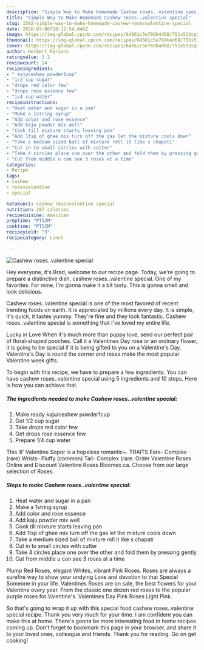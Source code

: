 ```yaml
---
description: "Simple Way to Make Homemade Cashew roses..valentine special"
title: "Simple Way to Make Homemade Cashew roses..valentine special"
slug: 1592-simple-way-to-make-homemade-cashew-rosesvalentine-special
date: 2020-07-06T20:12:54.046Z
image: https://img-global.cpcdn.com/recipes/64561c5e769b4d68/751x532cq70/cashew-rosesvalentine-special-recipe-main-photo.jpg
thumbnail: https://img-global.cpcdn.com/recipes/64561c5e769b4d68/751x532cq70/cashew-rosesvalentine-special-recipe-main-photo.jpg
cover: https://img-global.cpcdn.com/recipes/64561c5e769b4d68/751x532cq70/cashew-rosesvalentine-special-recipe-main-photo.jpg
author: Herbert Parsons
ratingvalue: 3.2
reviewcount: 14
recipeingredient:
- " kajuceshew powder1cup"
- "1/2 cup sugar"
- "drops red color few"
- "drops rose essence few"
- "1/4 cup water"
recipeinstructions:
- "Heat water and sugar in a pan"
- "Make a 1string syrup"
- "Add color and rose essence"
- "Add kaju powder mix well"
- "Cook till mixture starts leaving pan"
- "Add 1tsp of ghee mix turn off the gas let the mixture cools down"
- "Take a medium sized ball of mixture roll it like s chapati"
- "Cut in to small circles with cutter"
- "Take 4 circles place one over the other and fold them by pressing gently"
- "Cut from middle u can see 3 roses at a time"
categories:
- Recipe
tags:
- cashew
- rosesvalentine
- special

katakunci: cashew rosesvalentine special 
nutrition: 287 calories
recipecuisine: American
preptime: "PT32M"
cooktime: "PT52M"
recipeyield: "3"
recipecategory: Lunch

---
```



![Cashew roses..valentine special](https://img-global.cpcdn.com/recipes/64561c5e769b4d68/751x532cq70/cashew-rosesvalentine-special-recipe-main-photo.jpg)

Hey everyone, it's Brad, welcome to our recipe page. Today, we're going to prepare a distinctive dish, cashew roses..valentine special. One of my favorites. For mine, I'm gonna make it a bit tasty. This is gonna smell and look delicious.

Cashew roses..valentine special is one of the most favored of recent trending foods on earth. It is appreciated by millions every day. It is simple, it's quick, it tastes yummy. They're fine and they look fantastic. Cashew roses..valentine special is something that I've loved my entire life.

Lucky in Love When it&#39;s much more than puppy love, send our perfect pair of floral-shaped pooches. Call it a Valentines Day rose or an ordinary flower, it is going to be special if it is being gifted to you on a Valentine&#39;s Day. Valentine&#39;s Day is round the corner and roses make the most popular Valentine week gifts.


To begin with this recipe, we have to prepare a few ingredients. You can have cashew roses..valentine special using 5 ingredients and 10 steps. Here is how you can achieve that.

<!--inarticleads1-->

##### The ingredients needed to make Cashew roses..valentine special:

1. Make ready  kaju/ceshew powder1cup
1. Get 1/2 cup sugar
1. Take drops red color few
1. Get drops rose essence few
1. Prepare 1/4 cup water


This lil&#39; Valentine Sopor is a hopeless romantic~. TRAITS Ears- Complex (rare) Wrists- Fluffy (common) Tail- Complex (rare. Order Valentine Roses Online and Discount Valentine Roses Bloomex.ca. Choose from our large selection of Roses. 

<!--inarticleads2-->

##### Steps to make Cashew roses..valentine special:

1. Heat water and sugar in a pan
1. Make a 1string syrup
1. Add color and rose essence
1. Add kaju powder mix well
1. Cook till mixture starts leaving pan
1. Add 1tsp of ghee mix turn off the gas let the mixture cools down
1. Take a medium sized ball of mixture roll it like s chapati
1. Cut in to small circles with cutter
1. Take 4 circles place one over the other and fold them by pressing gently
1. Cut from middle u can see 3 roses at a time


Plump Red Roses, elegant Whites, vibrant Pink Roses. Roses are always a surefire way to show your undying Love and devotion to that Special Someone in your life. Valentines Roses are on sale, the best flowers for your Valentine every year. From the classic one dozen red roses to the popular purple roses for Valentine&#39;s. Valentines Day Pink Roses Light Pink. 

So that's going to wrap it up with this special food cashew roses..valentine special recipe. Thank you very much for your time. I am confident you can make this at home. There's gonna be more interesting food in home recipes coming up. Don't forget to bookmark this page in your browser, and share it to your loved ones, colleague and friends. Thank you for reading. Go on get cooking!
